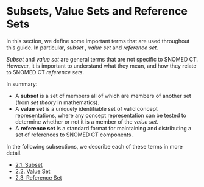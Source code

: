 # Subsets, Value Sets and Reference Sets

In this section, we define some important terms that are used throughout this guide. In particular, _subset_ , _value set_ and _reference set_.

_Subset_ and _value set_ are general terms that are not specific to SNOMED CT. However, it is important to understand what they mean, and how they relate to SNOMED CT _reference sets_.

In summary:

* A **subset** is a set of members all of which are members of another set (from _set theory_ in mathematics).
* A **value set** is a uniquely identifiable set of valid concept representations, where any concept representation can be tested to determine whether or not it is a member of the _value set_.
* A **reference set** is a standard format for maintaining and distributing a set of references to SNOMED CT components.

In the following subsections, we describe each of these terms in more detail.

* [2.1. Subset](https://github.com/IHTSDO/snomedct-refset-guide/blob/main/2%20subsets-value-sets-and-reference-sets/2.1.-Subset_35985779.html)
* [2.2. Value Set](https://github.com/IHTSDO/snomedct-refset-guide/blob/main/2%20subsets-value-sets-and-reference-sets/2.2.-Value-Set_35985807.html)
* [2.3. Reference Set](https://github.com/IHTSDO/snomedct-refset-guide/blob/main/2%20subsets-value-sets-and-reference-sets/2.3.-Reference-Set_35985811.html)
